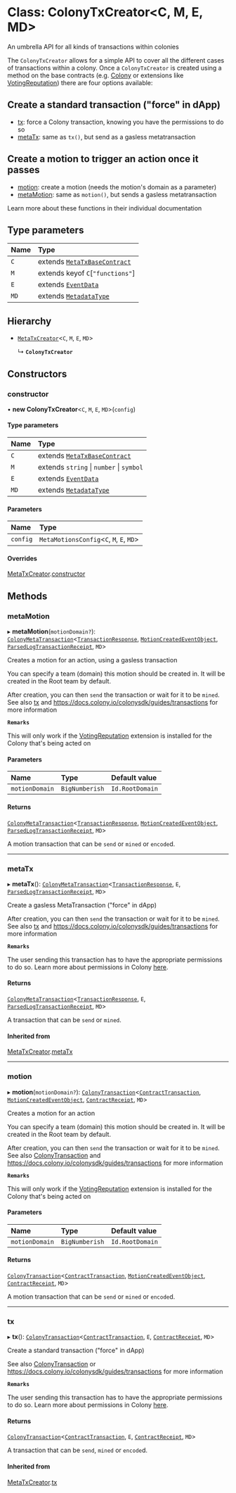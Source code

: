 # Class: ColonyTxCreator<C, M, E, MD\>

An umbrella API for all kinds of transactions within colonies

The `ColonyTxCreator` allows for a simple API to cover all the different cases of transactions within a colony. Once a `ColonyTxCreator` is created using a method on the base contracts (e.g. [Colony](Colony.md) or extensions like [VotingReputation](VotingReputation.md)) there are four options available:

## Create a standard transaction ("force" in dApp)

- [tx](TxCreator.md#tx): force a Colony transaction, knowing you have the permissions to do so
- [metaTx](MetaTxCreator.md#metatx): same as `tx()`, but send as a gasless metatransaction

## Create a motion to trigger an action once it passes

- [motion](ColonyTxCreator.md#motion): create a motion (needs the motion's domain as a parameter)
- [metaMotion](ColonyTxCreator.md#metamotion): same as `motion()`, but sends a gasless metatransaction

Learn more about these functions in their individual documentation

## Type parameters

| Name | Type |
| :------ | :------ |
| `C` | extends [`MetaTxBaseContract`](../interfaces/MetaTxBaseContract.md) |
| `M` | extends keyof `C`[``"functions"``] |
| `E` | extends [`EventData`](../interfaces/EventData.md) |
| `MD` | extends [`MetadataType`](../enums/MetadataType.md) |

## Hierarchy

- [`MetaTxCreator`](MetaTxCreator.md)<`C`, `M`, `E`, `MD`\>

  ↳ **`ColonyTxCreator`**

## Constructors

### constructor

• **new ColonyTxCreator**<`C`, `M`, `E`, `MD`\>(`config`)

#### Type parameters

| Name | Type |
| :------ | :------ |
| `C` | extends [`MetaTxBaseContract`](../interfaces/MetaTxBaseContract.md) |
| `M` | extends `string` \| `number` \| `symbol` |
| `E` | extends [`EventData`](../interfaces/EventData.md) |
| `MD` | extends [`MetadataType`](../enums/MetadataType.md) |

#### Parameters

| Name | Type |
| :------ | :------ |
| `config` | `MetaMotionsConfig`<`C`, `M`, `E`, `MD`\> |

#### Overrides

[MetaTxCreator](MetaTxCreator.md).[constructor](MetaTxCreator.md#constructor)

## Methods

### metaMotion

▸ **metaMotion**(`motionDomain?`): [`ColonyMetaTransaction`](../interfaces/ColonyMetaTransaction.md)<[`TransactionResponse`](../interfaces/TransactionResponse.md), [`MotionCreatedEventObject`](../interfaces/VotingReputationEvents.MotionCreatedEventObject.md), [`ParsedLogTransactionReceipt`](../interfaces/ParsedLogTransactionReceipt.md), `MD`\>

Creates a motion for an action, using a gasless transaction

You can specify a team (domain) this motion should be created in. It will be created in the Root team by default.

After creation, you can then `send` the transaction or wait for it to be `mined`.
See also [tx](TxCreator.md#tx) and https://docs.colony.io/colonysdk/guides/transactions for more information

**`Remarks`**

This will only work if the [VotingReputation](VotingReputation.md) extension is installed for the Colony that's being acted on

#### Parameters

| Name | Type | Default value |
| :------ | :------ | :------ |
| `motionDomain` | `BigNumberish` | `Id.RootDomain` |

#### Returns

[`ColonyMetaTransaction`](../interfaces/ColonyMetaTransaction.md)<[`TransactionResponse`](../interfaces/TransactionResponse.md), [`MotionCreatedEventObject`](../interfaces/VotingReputationEvents.MotionCreatedEventObject.md), [`ParsedLogTransactionReceipt`](../interfaces/ParsedLogTransactionReceipt.md), `MD`\>

A motion transaction that can be `send` or `mined` or `encode`d.

___

### metaTx

▸ **metaTx**(): [`ColonyMetaTransaction`](../interfaces/ColonyMetaTransaction.md)<[`TransactionResponse`](../interfaces/TransactionResponse.md), `E`, [`ParsedLogTransactionReceipt`](../interfaces/ParsedLogTransactionReceipt.md), `MD`\>

Create a gasless MetaTransaction ("force" in dApp)

After creation, you can then `send` the transaction or wait for it to be `mined`.
See also [tx](TxCreator.md#tx) and https://docs.colony.io/colonysdk/guides/transactions for more information

**`Remarks`**

The user sending this transaction has to have the appropriate permissions to do so. Learn more about permissions in Colony [here](/develop/dev-learning/permissions).

#### Returns

[`ColonyMetaTransaction`](../interfaces/ColonyMetaTransaction.md)<[`TransactionResponse`](../interfaces/TransactionResponse.md), `E`, [`ParsedLogTransactionReceipt`](../interfaces/ParsedLogTransactionReceipt.md), `MD`\>

A transaction that can be `send` or `mined`.

#### Inherited from

[MetaTxCreator](MetaTxCreator.md).[metaTx](MetaTxCreator.md#metatx)

___

### motion

▸ **motion**(`motionDomain?`): [`ColonyTransaction`](../interfaces/ColonyTransaction.md)<[`ContractTransaction`](../interfaces/ContractTransaction.md), [`MotionCreatedEventObject`](../interfaces/VotingReputationEvents.MotionCreatedEventObject.md), [`ContractReceipt`](../interfaces/ContractReceipt.md), `MD`\>

Creates a motion for an action

You can specify a team (domain) this motion should be created in. It will be created in the Root team by default.

After creation, you can then `send` the transaction or wait for it to be `mined`.
See also [ColonyTransaction](../interfaces/ColonyTransaction.md) and https://docs.colony.io/colonysdk/guides/transactions for more information

**`Remarks`**

This will only work if the [VotingReputation](VotingReputation.md) extension is installed for the Colony that's being acted on

#### Parameters

| Name | Type | Default value |
| :------ | :------ | :------ |
| `motionDomain` | `BigNumberish` | `Id.RootDomain` |

#### Returns

[`ColonyTransaction`](../interfaces/ColonyTransaction.md)<[`ContractTransaction`](../interfaces/ContractTransaction.md), [`MotionCreatedEventObject`](../interfaces/VotingReputationEvents.MotionCreatedEventObject.md), [`ContractReceipt`](../interfaces/ContractReceipt.md), `MD`\>

A motion transaction that can be `send` or `mined` or `encode`d.

___

### tx

▸ **tx**(): [`ColonyTransaction`](../interfaces/ColonyTransaction.md)<[`ContractTransaction`](../interfaces/ContractTransaction.md), `E`, [`ContractReceipt`](../interfaces/ContractReceipt.md), `MD`\>

Create a standard transaction ("force" in dApp)

See also [ColonyTransaction](../interfaces/ColonyTransaction.md) or https://docs.colony.io/colonysdk/guides/transactions for more information

**`Remarks`**

The user sending this transaction has to have the appropriate permissions to do so. Learn more about permissions in Colony [here](/develop/dev-learning/permissions).

#### Returns

[`ColonyTransaction`](../interfaces/ColonyTransaction.md)<[`ContractTransaction`](../interfaces/ContractTransaction.md), `E`, [`ContractReceipt`](../interfaces/ContractReceipt.md), `MD`\>

A transaction that can be `send`, `mined` or `encode`d.

#### Inherited from

[MetaTxCreator](MetaTxCreator.md).[tx](MetaTxCreator.md#tx)
